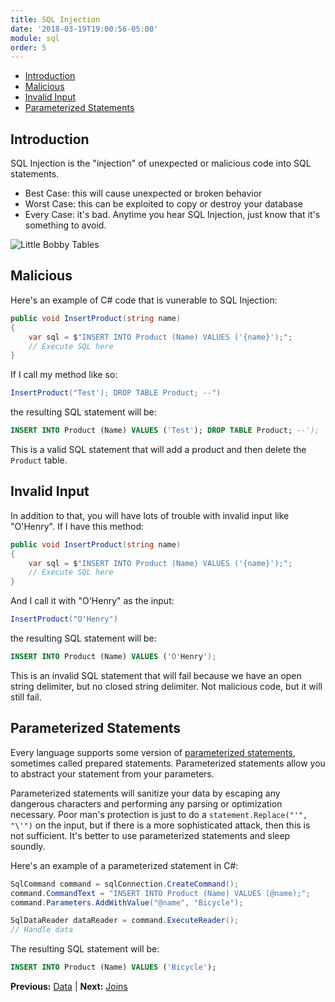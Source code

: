 ```yaml
---
title: SQL Injection
date: '2018-03-19T19:00:56-05:00'
module: sql
order: 5
---
```


* [Introduction](#introduction)
* [Malicious](#malicious)
* [Invalid Input](#invalid-input)
* [Parameterized Statements](#parameterized-statements)

## Introduction

SQL Injection is the "injection" of unexpected or malicious code into SQL statements.

* Best Case: this will cause unexpected or broken behavior
* Worst Case: this can be exploited to copy or destroy your database
* Every Case: it's bad. Anytime you hear SQL Injection, just know that it's something to avoid.

![Little Bobby Tables](https://imgs.xkcd.com/comics/exploits_of_a_mom.png "Little Bobby Tables")

## Malicious

Here's an example of C# code that is vunerable to SQL Injection:

```csharp
public void InsertProduct(string name)
{
    var sql = $"INSERT INTO Product (Name) VALUES ('{name}');";
    // Execute SQL here
}
```

If I call my method like so:

```csharp
InsertProduct("Test'); DROP TABLE Product; --")
```

the resulting SQL statement will be:

```sql
INSERT INTO Product (Name) VALUES ('Test'); DROP TABLE Product; --');
```

This is a valid SQL statement that will add a product and then delete the `Product` table.

## Invalid Input

In addition to that, you will have lots of trouble with invalid input like "O'Henry". If I have this method:

```csharp
public void InsertProduct(string name)
{
    var sql = $"INSERT INTO Product (Name) VALUES ('{name}');";
    // Execute SQL here
}
```

And I call it with "O'Henry" as the input:

```csharp
InsertProduct("O'Henry")
```

the resulting SQL statement will be:

```sql
INSERT INTO Product (Name) VALUES ('O'Henry');
```

This is an invalid SQL statement that will fail because we have an open string delimiter, but no closed string delimiter. Not malicious code, but it will still fail.

## Parameterized Statements

Every language supports some version of [parameterized statements](https://en.wikipedia.org/wiki/Prepared_statement#C.23_ADO.NET), sometimes called prepared statements. Parameterized statements allow you to abstract your statement from your parameters.

Parameterized statements will sanitize your data by escaping any dangerous characters and performing any parsing or optimization necessary. Poor man's protection is just to do a `statement.Replace("'", "\'")` on the input, but if there is a more sophisticated attack, then this is not sufficient. It's better to use parameterized statements and sleep soundly.

Here's an example of a parameterized statement in C#:

```csharp
SqlCommand command = sqlConnection.CreateCommand();
command.CommandText = "INSERT INTO Product (Name) VALUES (@name);";
command.Parameters.AddWithValue("@name", "Bicycle");

SqlDataReader dataReader = command.ExecuteReader();
// Handle data
```

The resulting SQL statement will be:

```sql
INSERT INTO Product (Name) VALUES ('Bicycle');
```

**Previous:** [Data](data.markdown) |
**Next:** [Joins](joins.markdown)
